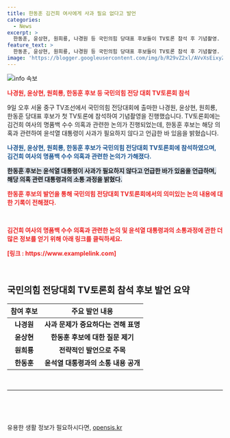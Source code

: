 ```yaml
---
title: 한동훈 김건희 여사에게 사과 필요 없다고 발언
categories:
  - News
excerpt: >
  한동훈, 윤상현, 원희룡, 나경원 등 국민의힘 당대표 후보들이 TV토론 참석 후 기념촬영. 한동훈 후보는 김건희 여사 명품백 수수 의혹과 관련, 윤석열 대통령은 사과 필요 없다 발언. 대통령실과 충분한 소통 강조하며 나는 똑같은 일 있어도 똑같이 할 것이라고 전했다.
feature_text: >
  한동훈, 윤상현, 원희룡, 나경원 등 국민의힘 당대표 후보들이 TV토론 참석 후 기념촬영. 한동훈 후보는 김건희 여사 명품백 수수 의혹과 관련, 윤석열 대통령은 사과 필요 없다 발언. 대통령실과 충분한 소통 강조하며 나는 똑같은 일 있어도 똑같이 할 것이라고 전했다.
image: 'https://blogger.googleusercontent.com/img/b/R29vZ2xl/AVvXsEixyZcFfHzMRdzZMjFBmAUKJYCLCGyLL1o632UiGVXcaFdKo_bkvkuCioo0uUKlGfBVcT3P84aROyZIXSBEx3Aw5nCQ3pTgDom1WDC4m8eifvWiAmWEEVb4x6G_l8C0QH225ldMjyaFvpxGEBGNO37VmDTDMHGhJPq73UglMfDca1-0aw/s1600/blogspot.png'
---
```


<p><img src="https://blogger.googleusercontent.com/img/b/R29vZ2xl/AVvXsEixyZcFfHzMRdzZMjFBmAUKJYCLCGyLL1o632UiGVXcaFdKo_bkvkuCioo0uUKlGfBVcT3P84aROyZIXSBEx3Aw5nCQ3pTgDom1WDC4m8eifvWiAmWEEVb4x6G_l8C0QH225ldMjyaFvpxGEBGNO37VmDTDMHGhJPq73UglMfDca1-0aw/s1600/blogspot.png" alt="info 속보" /></p>

<p><b><span style="color: #ee2323;">나경원, 윤상현, 원희룡, 한동훈 후보 등 국민의힘 전당 대회 TV토론회 참석</span></b></p>

<p>9일 오후 서울 중구 TV조선에서 국민의힘 전당대회에 출마한 나경원, 윤상현, 원희룡, 한동훈 당대표 후보가 첫 TV토론에 참석하여 기념촬영을 진행했습니다. TV토론회에는 김건희 여사의 명품백 수수 의혹과 관련한 논의가 진행되었는데, 한동훈 후보는 해당 의혹과 관련하여 윤석열 대통령이 사과가 필요하지 않다고 언급한 바 있음을 밝혔습니다.</p>

<p><b><span style="color: #1a5490;">나경원, 윤상현, 원희룡, 한동훈 후보가 국민의힘 전당대회 TV토론회에 참석하였으며, 김건희 여사의 명품백 수수 의혹과 관련한 논의가 가해졌다.</span></b></p>

<p><b><span style="background-color: #21538527;">한동훈 후보는 윤석열 대통령이 사과가 필요하지 않다고 언급한 바가 있음을 언급하며, 해당 의혹 관련 대통령과의 소통 과정을 밝혔다.</span></b></p>

<p><b><span style="color: #ee2323;">한동훈 후보의 발언을 통해 국민의힘 전당대회 TV토론회에서의 의미있는 논의 내용에 대한 기록이 전해졌다.</span></b></p>

<p data-ke-size="size16">&nbsp;</p>

<p><b><span style="color: #ee2323;">김건희 여사의 명품백 수수 의혹과 관련한 논의 및 윤석열 대통령과의 소통과정에 관한 더 많은 정보를 얻기 위해 아래 링크를 클릭하세요.</span></b></p>

<p><b><span style="color: #ee2323;">[링크 : https://www.examplelink.com]</span></b></p>

<p data-ke-size="size16">&nbsp;</p>

<h2 data-ke-size="size26">국민의힘 전당대회 TV토론회 참석 후보 발언 요약</h2>

<table>
<thead>
<tr>
<th style="text-align: center;">참여 후보</th>
<th style="text-align: center;">주요 발언 내용</th>
</tr>
</thead>
<tbody>
<tr>
<td style="text-align: center;"><b>나경원</b></td>
<td style="text-align: center;"><b>사과 문제가 중요하다는 견해 표명</b></td>
</tr>
<tr>
<td style="text-align: center;"><b>윤상현</b></td>
<td style="text-align: center;"><b>한동훈 후보에 대한 질문 제기</b></td>
</tr>
<tr>
<td style="text-align: center;"><b>원희룡</b></td>
<td style="text-align: center;"><b>전략적인 발언으로 주목</b></td>
</tr>
<tr>
<td style="text-align: center;"><b>한동훈</b></td>
<td style="text-align: center;"><b>윤석열 대통령과의 소통 내용 공개</b></td>
</tr>
</tbody>
</table>

<p data-ke-size="size16">&nbsp;</p>

<hr>

<p data-ke-size="size16">&nbsp;</p>

<p data-ke-size="size16">&nbsp;</p>
유용한 생활 정보가 필요하시다면, <a href="https://opensis.kr" rel="dofollow">opensis.kr</a>


